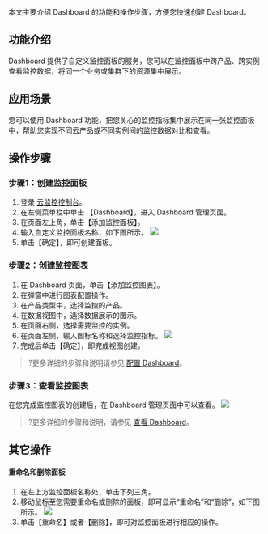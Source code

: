 本文主要介绍 Dashboard 的功能和操作步骤，方便您快速创建 Dashboard。

## 功能介绍

Dashboard 提供了自定义监控面板的服务，您可以在监控面板中跨产品、跨实例查看监控数据，将同一个业务或集群下的资源集中展示。

## 应用场景
您可以使用 Dashboard 功能，把您关心的监控指标集中展示在同一张监控面板中，帮助您实现不同云产品或不同实例间的监控数据对比和查看。



## 操作步骤
### 步骤1：创建监控面板

1. 登录 [云监控控制台](https://console.cloud.tencent.com/monitor/)。
2. 在左侧菜单栏中单击 【Dashboard】，进入 Dashboard 管理页面。
3. 在页面左上角，单击【添加监控面板】。
4. 输入自定义监控面板名称，如下图所示。
![](https://main.qcloudimg.com/raw/bbaaa0be10a1f9d02794d6542539e6e6.png)
5. 单击【确定】，即可创建面板。

### 步骤2：创建监控图表
1. 在 Dashboard 页面，单击【添加监控图表】。
2. 在弹窗中进行图表配置操作。
 1. 在产品类型中，选择监控的产品。
 2. 在数据视图中，选择数据展示的图示。
 3. 在页面右侧，选择需要监控的实例。
 4. 在页面左侧，输入图标名称和选择监控指标。
![](https://main.qcloudimg.com/raw/d7f0ffeb773b6d34195cba6fb9e58b78.png)
3. 完成后单击【确定】，即完成视图创建。
>?更多详细的步骤和说明请参见 [配置 Dashboard](https://cloud.tencent.com/document/product/248/13119)。

### 步骤3：查看监控图表
在您完成监控图表的创建后，在 Dashboard 管理页面中可以查看。
![](https://main.qcloudimg.com/raw/6f498d035d35c1066cf7852136eb1b53.png)
>?更多详细的步骤和说明，请参见 [查看 Dashboard](https://cloud.tencent.com/document/product/248/13120)。

## 其它操作
#### 重命名和删除面板

1. 在左上方监控面板名称处，单击下列三角。
2. 移动鼠标至您需要重命名或删除的面板，即可显示“重命名”和“删除”，如下图所示。
![](https://main.qcloudimg.com/raw/3b0ec57347a369eb5bd993890962aa82.png)
3. 单击【重命名】或者【删除】，即可对监控面板进行相应的操作。

